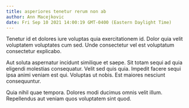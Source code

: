 ```yaml
---
title: asperiores tenetur rerum non ab
author: Ann Macejkovic
date: Fri Sep 10 2021 14:00:19 GMT-0400 (Eastern Daylight Time)
---
```

Tenetur id et dolores iure voluptas quia exercitationem id. Dolor quia velit voluptatem voluptates cum sed. Unde consectetur vel est voluptatum consectetur explicabo.

 Aut soluta aspernatur incidunt similique et saepe. Sit totam sequi ad quia eligendi molestias consequatur. Velit sed quis quia. Impedit facere sequi ipsa animi veniam est qui. Voluptas ut nobis. Est maiores nesciunt consequuntur.

 Quia nihil quae tempora. Dolores modi ducimus omnis velit illum. Repellendus aut veniam quos voluptatem sint quod.